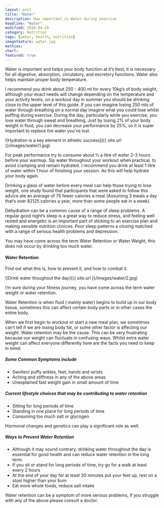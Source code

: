 ```yaml
---
layout: post
title: "Water"
description: How important is Water during exercise
headline: "Water"
modified: 2016-04-29
category: Nutrition
tags: [water, health, nutrition]
imagefeature: water.jpg
mathjax: 
chart:
featured: true
---
```


Water is important and helps your body function at it’s best, it is necessary for all digestive, absorption, circulatory, and excretory functions. Water also helps maintain proper body temperature.

I recommend you drink about 250 - 400 ml for every 10kg’s of body weight, although your exact needs will change depending on the temperature and your activity levels, on a workout day in summer you should be drinking close to the upper level of this guide. If you can imagine losing 250 mls of water through breathing on a normal day imagine what you could lose whilst puffing during exercise. During the day, particularly while you exercise, you  lose water through sweat and breathing, Just by losing 2%  of your body weight in fluid, you can decrease your performance by 25%, so it is super important to replace the water you’ve lost.

![Hydration is a key element in athletic success]({{ site.url }}/images/water/1.jpg)

For peak performance try to consume about ½ a litre of water 2-3 hours before your warmup. Sip water throughout your workout when practical, to avoid cramping and remain hydrated. I recommend you  drink at least 1 litre of water within 1 hour of finishing your session. As this will help hydrate your body again.

Drinking a glass of water before every meal can help those trying to lose weight, one study found that participants that were asked to follow this advice ate an average of 75 fewer calories a meal (Assuming 3 meals a day that’s over 82125 calories a year, more than some people eat in a week). 

Dehydration can be a common cause of a range of sleep problems. A regular good night’s sleep is a great way to reduce stress, and feeling well rested and energetic is an important part of sticking to an exercise plan and making sensible nutrition choices.  Poor sleep patterns a closing matched with a range of serious health problems and depression.

You may have come across the term Water Retention or Water Weight, this does not occur by drinking too much water.


#### Water Retention

Find out what  this is, how to prevent it, and how to combat it.

![Drink water thoughout the day]({{ site.url }}/images/water/2.jpg)

I’m sure during your fitness journey, you have come across the term water weight or water retention.

Water Retention is when fluid ( mainly water)  begins to build up in our body tissue, sometimes this can affect certain body parts or in other cases the entire body.

When we first begin to workout or start a new meal plan, we sometimes can’t tell if we are losing body fat, or some other factor is affecting our weight. Water retention may be the cause. This can be very frustrating because our weight can fluctuate in confusing ways. Whilst extra water weight can affect everyone  differently here are the facts you need to keep in mind:

##### Some Common Symptoms include

- Swollen/ puffy ankles, feet, hands and wrists
- Aching and stiffness in any of the above areas
- Unexplained fast weight gain in small amount of time

##### Current lifestyle choices that may be contributing to water retention

- Sitting for long periods of time
- Standing in one place for long periods of time
- Consuming too much salt or glycogen

Hormonal changes and genetics can play a significant role as well.

##### Ways to Prevent Water Retention 

- Although it may sound contrary, drinking water throughout the day is essential for good health and can reduce water retention in the long term.
- If you sit or stand for long periods of time, try go for a walk at least every 2 hours
- At the end of your day for at least 30 minutes put your feet up, rest on a stool higher than your bum
- Eat more whole foods, reduce salt intake

Water retention can be a symptom of more serious problems, if you struggle with any of the above please consult a doctor.





